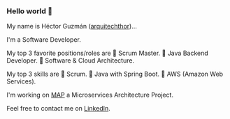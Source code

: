 ### Hello world 👋

My name is Héctor Guzmán ([arquitechthor](https://arquitechthor.github.io/))...

I'm a Software Developer. 

My top 3 favorite positions/roles are
🥇 Scrum Master.
🥈 Java Backend Developer.
🥉 Software & Cloud Architecture.

My top 3 skills are
🥇 Scrum.
🥈 Java with Spring Boot.
🥉 AWS (Amazon Web Services).

I'm working on [MAP](https://arquitechthor.github.io/map/) a Microservices Architecture Project.

Feel free to contact me on [LinkedIn](https://www.linkedin.com/in/guzman6001/).

